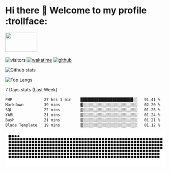 # Hi there 👋 Welcome to my profile :trollface:
<!-- top left -->
<a href="#">
    <img src="https://media1.giphy.com/media/L0C3eo0XgklO7iqXRC/source.gif" width="100" height="60"/>
</a>

![visitors](https://visitor-badge.glitch.me/badge?page_id=saedyousef.saedyousef&left_color=green&right_color=red)
[![wakatime](https://wakatime.com/badge/user/03bf07e2-4c78-4826-8603-8922f0241061.svg)](https://wakatime.com/@03bf07e2-4c78-4826-8603-8922f0241061)
[![github](https://img.shields.io/github/followers/saedyousef?logo=github&style=plastic)](https://github.com/alanhamlett?tab=followers)

![Github stats](https://github-readme-stats.vercel.app/api?username=saedyousef&show_icons=true&theme=radical&count_private=true)

![Top Langs](https://github-readme-stats.vercel.app/api/top-langs/?username=saedyousef)

7 Days stats (Last Week)
<!--START_SECTION:waka-->

```text
PHP              27 hrs 1 min    ███████████████████████░░   91.41 %
Markdown         39 mins         ▓░░░░░░░░░░░░░░░░░░░░░░░░   02.20 %
SQL              22 mins         ▒░░░░░░░░░░░░░░░░░░░░░░░░   01.26 %
YAML             21 mins         ▒░░░░░░░░░░░░░░░░░░░░░░░░   01.24 %
Bash             21 mins         ▒░░░░░░░░░░░░░░░░░░░░░░░░   01.21 %
Blade Template   19 mins         ▒░░░░░░░░░░░░░░░░░░░░░░░░   01.12 %
```

<!--END_SECTION:waka-->
    

![github contribution grid snake animation](https://raw.githubusercontent.com/saedyousef/saedyousef/output/github-contribution-grid-snake.svg)
